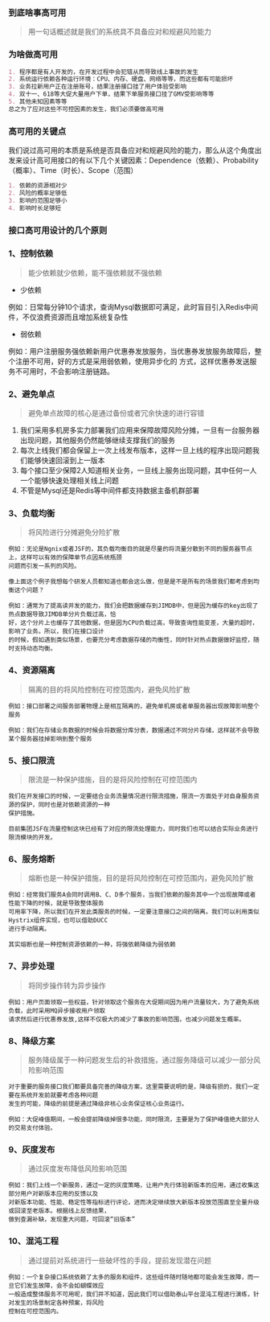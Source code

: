 
### 到底啥事高可用
>用一句话概述就是我们的系统具不具备应对和规避风险能力

### 为啥做高可用
```markdown
1. 程序都是有人开发的，在开发过程中会犯错从而导致线上事故的发生
2. 系统运行依赖各种运行环境：CPU、内存、硬盘、网络等等，而这些都有可能损坏
3. 业务拉新用户正在注册账号，结果注册接口挂了用户体验受影响
4. 双十一、618等大促大量用户下单，结果下单服务接口挂了GMV受影响等等
5. 其他未知因素等等
总之为了应对这些不可控因素的发生，我们必须要做高可用
```

### 高可用的关键点

我们说过高可用的本质是系统是否具备应对和规避风险的能力，那么从这个角度出发来设计高可用接口的有以下几个关键因素：Dependence（依赖）、Probability（概率）、Time（时长）、Scope（范围）

```markdown
1. 依赖的资源相对少
2. 风险的概率足够低
3. 影响的范围足够小
4. 影响时长足够短
```

### 接口高可用设计的几个原则

### 1、控制依赖
> 能少依赖就少依赖，能不强依赖就不强依赖

-  少依赖

例如：日常每分钟10个请求，查询Mysql数据即可满足，此时盲目引入Redis中间件，不仅浪费资源而且增加系统复杂性

- 弱依赖

例如：用户注册服务强依赖新用户优惠券发放服务，当优惠券发放服务故障后，整个注册不可用，好的方式是采用弱依赖，使用异步化的
方式，这样优惠券发送服务不可用时，不会影响注册链路。

### 2、避免单点
> 避免单点故障的核心是通过备份或者冗余快速的进行容错

1. 我们采用多机房多实力部署我们应用来保障故障风险分摊，一旦有一台服务器出现问题，其他服务仍然能够继续支撑我们的服务
2. 每次上线我们都会保留上一次上线发布版本，这样一旦上线的程序出现问题我们能够快速回滚到上一版本
3. 每个接口至少保障2人知道相关业务，一旦线上服务出现问题，其中任何一人一个能够快速处理相关线上问题
4. 不管是Mysql还是Redis等中间件都支持数据主备机群部署

### 3、负载均衡
> 将风险进行分摊避免分险扩散

```
例如：无论是Ngnix或者JSF的，其负载均衡目的就是尽量的将流量分散到不同的服务器节点上，这样可以有效的保障单节点因系统瓶颈
问题而引发一系列的风险。 

像上面这个例子我想每个研发人员都知道也都会这么做，但是是不是所有的场景我们都考虑到均衡这个问题？

例如：通常为了提高读并发的能力，我们会把数据缓存到JIMDB中，但是因为缓存的key出现了热点数据导致JIMDB单分片负载过高，恰
好，这个分片上也缓存了其他数据，但是因为CPU负载过高，导致查询性能变差，大量的超时，影响了业务。所以，我们在接口设计
的时候，假如遇到类似场景，也要充分考虑数据存储的均衡性，同时针对热点数据做好监控，随时支持动态均衡。
```

### 4、资源隔离
> 隔离的目的将风险控制在可控范围内，避免风险扩散

```
例如：接口部署之间服务部署物理上是相互隔离的，避免单机房或者单服务器出现故障影响整个服务

例如：我们在存储业务数据的时候会将数据分库分表，数据通过不同分片存储，这样就不会导致某个服务器挂掉影响到整个服务
```

### 5、接口限流

> 限流是一种保护措施，目的是将风险控制在可控范围内

```
我们在开发接口的时候，一定要结合业务流量情况进行限流措施，限流一方面处于对自身服务资源的保护，同时也是对依赖资源的一种
保护措施。

目前集团JSF在流量控制这块已经有了对应的限流处理能力，同时我们也可以结合实际业务进行限流模块的开发。
```

### 6、服务熔断

> 熔断也是一种保护措施，目的是将风险控制在可控范围内，避免风险扩散

```
例如：经常我们服务A会同时调用B、C、D多个服务，当我们依赖的服务其中一个出现故障或者性能下降的时候，就是导致整体服务
可用率下降，所以我们在开发此类服务的时候，一定要注意接口之间的隔离。我们可以利用类似Hystrix组件实现，也可以借助DUCC
进行手动隔离。

其实熔断也是一种控制资源依赖的一种，将强依赖降级为弱依赖
```

### 7、异步处理

> 将同步操作转为异步操作

```
例如：用户页面领取一些权益，针对领取这个服务在大促期间因为用户流量较大，为了避免系统负载，此时采用MQ异步接收用户领取
请求然后进行优惠券发放,这样不仅极大的减少了事故的影响范围，也减少问题发生概率。
```

### 8、降级方案

> 服务降级属于一种问题发生后的补救措施，通过服务降级可以减少一部分风险影响范围

```
对于重要的服务接口我们都要具备完善的降级方案，这里需要说明的是，降级有损的，我们一定要在系统开发前就要考虑各种问题
发生的可能，降级的前提是通过降级非核心业务保证核心业务运行。

例如：大促峰值期间，一般会提前降级掉很多功能，同时限流，主要是为了保护峰值绝大部分人的交易支付体验。
```

### 9、灰度发布

> 通过灰度发布降低风险影响范围

```
例如：我们上线一个新服务，通过一定的灰度策略，让用户先行体验新版本的应用，通过收集这部分用户对新版本应用的反馈以及
对新版本功能、性能、稳定性等指标进行评论，进而决定继续放大新版本投放范围直至全量升级或回滚至老版本。根据线上反馈结果，
做到查漏补缺，发现重大问题，可回滚“旧版本”
```

### 10、混沌工程

> 通过提前对系统进行一些破坏性的手段，提前发现潜在问题

```
例如：一个复杂接口系统依赖了太多的服务和组件，这些组件随时随地都可能会发生故障，而一旦它们发生故障，会不会如蝴蝶效应
一般造成整体服务不可用呢，我们并不知道，因此我们可以借助泰山平台混沌工程进行演练，针对发生的场景制定各种预案，将风险
控制在可控范围内。
```